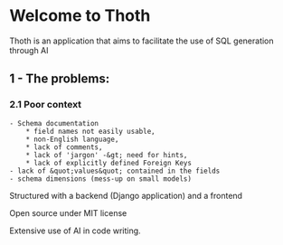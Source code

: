 # Welcome to Thoth

Thoth is an application that aims to facilitate the use of SQL generation through AI

## 1 - The problems:

### 2.1 Poor context

    - Schema documentation
        * field names not easily usable,
        * non-English language,
        * lack of comments,
        * lack of 'jargon' -&gt; need for hints,
        * lack of explicitly defined Foreign Keys
    - lack of &quot;values&quot; contained in the fields
    - schema dimensions (mess-up on small models)


Structured with a backend (Django application) and a frontend

Open source under MIT license

Extensive use of AI in code writing.